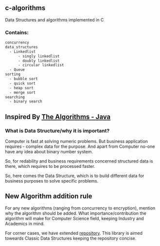 ## c-algorithms
Data Structures and algorithms implemented in C

### Contains: 
```bash
concurrency
data_structures
  - Linkedlist
      - singly linkedlist
      - doubly linkedlist
      - circular linkedlist
  - Queue    
sorting
  - bubble sort
  - quick sort
  - heap sort
  - merge sort
searching
  - binary search

```

## Inspired By [The Algorithms - Java](https://github.com/TheAlgorithms/Java)

### What is Data Structure/why it is important?
Computer is fast at solving numeric problems. But business application requires - complex data for the purpose. And apart from Computer no-one have any idea about binary number system. 

So, for redability and business requirements concerned structured data is there, which requires to be processed faster. 

So, here comes the Data Structure, which is to build different data for business purposes to solve specific problems. 

## New Algorithm addition rule
For any new algorithms (ranging from concurrency to encryption), mention why the algorithm should be added. What importance/contribution the algorithm will make for Computer Science field, keeping Industry and Academics in mind. 

For corner cases, we have extended [repository](). This library is aimed toweards Classic Data Structures keeping the repository concise. 